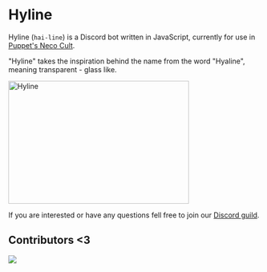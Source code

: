 # Hyline

Hyline (`hai-line`) is a Discord bot written in JavaScript, currently for use in [Puppet's Neco Cult](https://discord.gg/neco-arc).

"Hyline" takes the inspiration behind the name from the word "Hyaline", meaning transparent - glass like. 

<img src="https://cdn.discordapp.com/attachments/1071605291281551370/1076945106013266080/image.png" alt="Hyline" width="360" height="245">
<!-- 
![dummy](https://user-images.githubusercontent.com/70417913/219977193-3d8edc8b-be85-4559-9230-2d3dcc57c758.png)
-->

If you are interested or have any questions fell free to join our [Discord guild](https://discord.gg/neco-arc). 

## Contributors <3
<a href="https://github.com/Nika03/hyline/graphs/contributors">
  <img src="https://contrib.rocks/image?repo=Nika03/hyline" />
</a>